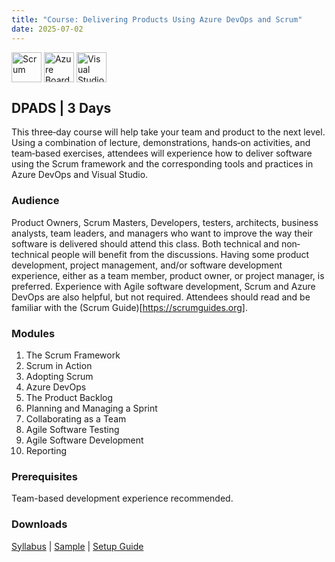 ```yaml
---
title: "Course: Delivering Products Using Azure DevOps and Scrum"
date: 2025-07-02
---
```


<img src="/images/scrum/scrum.png" alt="Scrum" title="Scrum" style="height: 48px; margin-bottom: 0; vertical-align: middle;">
<img src="/images/icons/azure-boards.png" alt="Azure Boards" title="Azure Boards" style="height: 48px; margin-bottom: 0; vertical-align: middle;">
<img src="/images/icons/visual-studio.png" alt="Visual Studio" title="Visual Studio" style="height: 48px; margin-bottom: 0; vertical-align: middle;">

## DPADS | 3 Days
This three‐day course will help take your team and product to the next level. Using a combination of lecture, demonstrations, hands‐on activities, and team‐based exercises, attendees will experience how to deliver software using the Scrum framework and the corresponding tools and practices in Azure DevOps and Visual Studio.

### Audience
Product Owners, Scrum Masters, Developers, testers, architects, business analysts, team leaders, and managers who want to improve the way their software is delivered should attend this class. Both technical and non‐technical people will benefit from the discussions. Having some product development, project management, and/or software development experience, either as a team member, product owner, or project manager, is preferred. Experience with Agile software development, Scrum and Azure DevOps are also helpful, but not required. Attendees should read and be familiar with the (Scrum Guide)[https://scrumguides.org].

### Modules
1. The Scrum Framework
2. Scrum in Action
3. Adopting Scrum
4. Azure DevOps
5. The Product Backlog
6. Planning and Managing a Sprint
7. Collaborating as a Team
8. Agile Software Testing
9. Agile Software Development
10. Reporting

### Prerequisites
Team-based development experience recommended.

### Downloads

<a href="/downloads/syllabi/dpads.pdf" target="_blank">Syllabus</a> | <a href="/downloads/samples/dpads.sample.pdf" target="_blank">Sample</a> | <a href="/downloads/setup/dpads.setup.pdf" target="_blank">Setup Guide</a>